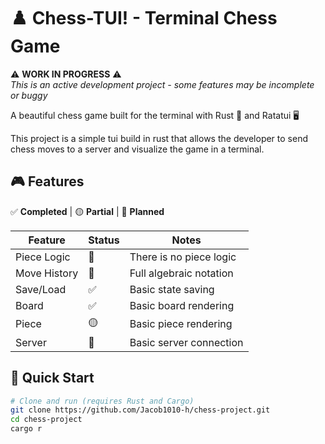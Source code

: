 # ♟️ Chess-TUI! - Terminal Chess Game

⚠️ **WORK IN PROGRESS** ⚠️  
_This is an active development project - some features may be incomplete or buggy_

A beautiful chess game built for the terminal with Rust 🦀 and Ratatui 🖥️

This project is a simple tui build in rust that allows the developer to
send chess moves to a server and visualize the game in a terminal.

## 🎮 Features

✅ **Completed** | 🟡 **Partial** | 🔴 **Planned**

| Feature      | Status | Notes                   |
| ------------ | ------ | ----------------------- |
| Piece Logic  | 🔴     | There is no piece logic |
| Move History | 🔴     | Full algebraic notation |
| Save/Load    | ✅     | Basic state saving      |
| Board        | ✅     | Basic board rendering   |
| Piece        | 🟡     | Basic piece rendering   |
| Server       | 🔴     | Basic server connection |

## 🚀 Quick Start

```bash
# Clone and run (requires Rust and Cargo)
git clone https://github.com/Jacob1010-h/chess-project.git
cd chess-project
cargo r
```
